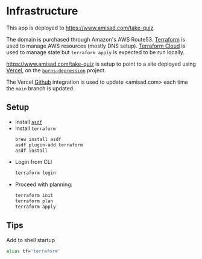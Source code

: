 # Infrastructure

This app is deployed to <https://www.amisad.com/take-quiz>.

The domain is purchased through Amazon's AWS Route53. [Terraform](https://www.terraform.io/) is used to manage AWS resources (mostly DNS setup). [Terraform Cloud](https://cloud.hashicorp.com/products/terraform) is used to manage state but `terraform apply` is expected to be run locally.

<https://www.amisad.com/take-quiz> is setup to point to a site deployed using [Vercel](https://vercel.com/), on the [`burns-depression`](https://vercel.com/mdzhang/burns-depression) project.

The Vercel [Github](https://vercel.com/docs/concepts/git/vercel-for-github) integration is used to update <amisad.com> each time the `main` branch is updated.

## Setup

* Install [`asdf`](https://asdf-vm.com/)
* Install `terraform`
  ```sh
  brew install asdf
  asdf plugin-add terraform
  asdf install
  ```
* Login from CLI
  ```sh
  terraform login
  ```
* Proceed with planning:
  ```sh
  terraform init
  terraform plan
  terraform apply
  ```

## Tips

Add to shell startup

```sh
alias tf='terraform'
```
